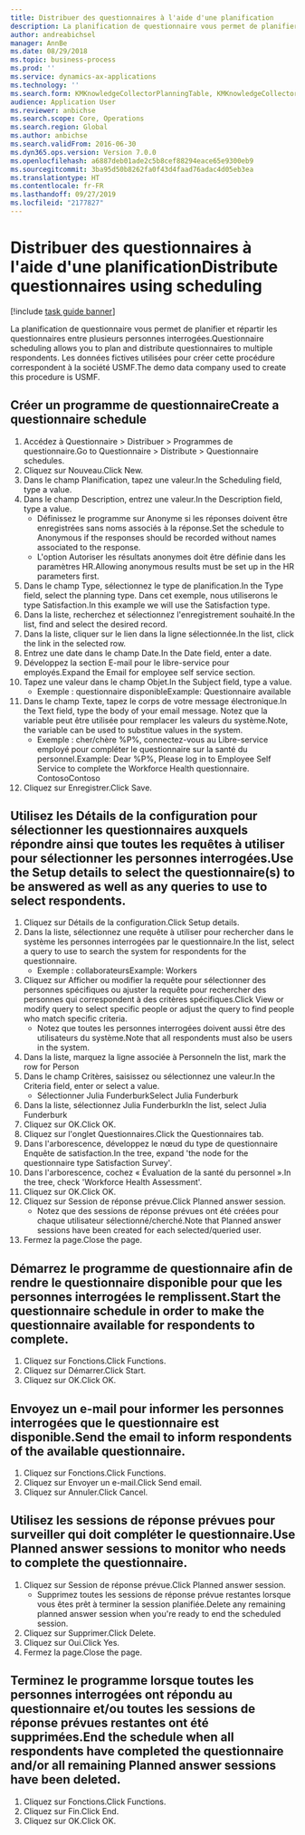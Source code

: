 ```yaml
---
title: Distribuer des questionnaires à l'aide d'une planification
description: La planification de questionnaire vous permet de planifier et répartir les questionnaires entre plusieurs personnes interrogées.
author: andreabichsel
manager: AnnBe
ms.date: 08/29/2018
ms.topic: business-process
ms.prod: ''
ms.service: dynamics-ax-applications
ms.technology: ''
ms.search.form: KMKnowledgeCollectorPlanningTable, KMKnowledgeCollectorPlanningMulti, SysQueryForm, HcmPersonLookup, KMKnowledgeCollectorPlanning
audience: Application User
ms.reviewer: anbichse
ms.search.scope: Core, Operations
ms.search.region: Global
ms.author: anbichse
ms.search.validFrom: 2016-06-30
ms.dyn365.ops.version: Version 7.0.0
ms.openlocfilehash: a6887deb01ade2c5b8cef88294eace65e9300eb9
ms.sourcegitcommit: 3ba95d50b8262fa0f43d4faad76adac4d05eb3ea
ms.translationtype: HT
ms.contentlocale: fr-FR
ms.lasthandoff: 09/27/2019
ms.locfileid: "2177827"
---
```

# <a name="distribute-questionnaires-using-scheduling"></a><span data-ttu-id="5e9fd-103">Distribuer des questionnaires à l'aide d'une planification</span><span class="sxs-lookup"><span data-stu-id="5e9fd-103">Distribute questionnaires using scheduling</span></span>

[!include [task guide banner](../../includes/task-guide-banner.md)]

<span data-ttu-id="5e9fd-104">La planification de questionnaire vous permet de planifier et répartir les questionnaires entre plusieurs personnes interrogées.</span><span class="sxs-lookup"><span data-stu-id="5e9fd-104">Questionnaire scheduling allows you to plan and distribute questionnaires to multiple respondents.</span></span> <span data-ttu-id="5e9fd-105">Les données fictives utilisées pour créer cette procédure correspondent à la société USMF.</span><span class="sxs-lookup"><span data-stu-id="5e9fd-105">The demo data company used to create this procedure is USMF.</span></span>


## <a name="create-a-questionnaire-schedule"></a><span data-ttu-id="5e9fd-106">Créer un programme de questionnaire</span><span class="sxs-lookup"><span data-stu-id="5e9fd-106">Create a questionnaire schedule</span></span>
1. <span data-ttu-id="5e9fd-107">Accédez à Questionnaire > Distribuer > Programmes de questionnaire.</span><span class="sxs-lookup"><span data-stu-id="5e9fd-107">Go to Questionnaire > Distribute > Questionnaire schedules.</span></span>
2. <span data-ttu-id="5e9fd-108">Cliquez sur Nouveau.</span><span class="sxs-lookup"><span data-stu-id="5e9fd-108">Click New.</span></span>
3. <span data-ttu-id="5e9fd-109">Dans le champ Planification, tapez une valeur.</span><span class="sxs-lookup"><span data-stu-id="5e9fd-109">In the Scheduling field, type a value.</span></span>
4. <span data-ttu-id="5e9fd-110">Dans le champ Description, entrez une valeur.</span><span class="sxs-lookup"><span data-stu-id="5e9fd-110">In the Description field, type a value.</span></span>
    * <span data-ttu-id="5e9fd-111">Définissez le programme sur Anonyme si les réponses doivent être enregistrées sans noms associés à la réponse.</span><span class="sxs-lookup"><span data-stu-id="5e9fd-111">Set the schedule to Anonymous if the responses should be recorded without names associated to the response.</span></span>  
    * <span data-ttu-id="5e9fd-112">L'option Autoriser les résultats anonymes doit être définie dans les paramètres HR.</span><span class="sxs-lookup"><span data-stu-id="5e9fd-112">Allowing anonymous results must be set up in the HR parameters first.</span></span>  
5. <span data-ttu-id="5e9fd-113">Dans le champ Type, sélectionnez le type de planification.</span><span class="sxs-lookup"><span data-stu-id="5e9fd-113">In the Type field, select the planning type.</span></span>  <span data-ttu-id="5e9fd-114">Dans cet exemple, nous utiliserons le type Satisfaction.</span><span class="sxs-lookup"><span data-stu-id="5e9fd-114">In this example we will use the Satisfaction type.</span></span>
6. <span data-ttu-id="5e9fd-115">Dans la liste, recherchez et sélectionnez l'enregistrement souhaité.</span><span class="sxs-lookup"><span data-stu-id="5e9fd-115">In the list, find and select the desired record.</span></span>
7. <span data-ttu-id="5e9fd-116">Dans la liste, cliquer sur le lien dans la ligne sélectionnée.</span><span class="sxs-lookup"><span data-stu-id="5e9fd-116">In the list, click the link in the selected row.</span></span>
8. <span data-ttu-id="5e9fd-117">Entrez une date dans le champ Date.</span><span class="sxs-lookup"><span data-stu-id="5e9fd-117">In the Date field, enter a date.</span></span>
9. <span data-ttu-id="5e9fd-118">Développez la section E-mail pour le libre-service pour employés.</span><span class="sxs-lookup"><span data-stu-id="5e9fd-118">Expand the Email for employee self service section.</span></span>
10. <span data-ttu-id="5e9fd-119">Tapez une valeur dans le champ Objet.</span><span class="sxs-lookup"><span data-stu-id="5e9fd-119">In the Subject field, type a value.</span></span>
    * <span data-ttu-id="5e9fd-120">Exemple : questionnaire disponible</span><span class="sxs-lookup"><span data-stu-id="5e9fd-120">Example: Questionnaire available</span></span>  
11. <span data-ttu-id="5e9fd-121">Dans le champ Texte, tapez le corps de votre message électronique.</span><span class="sxs-lookup"><span data-stu-id="5e9fd-121">In the Text field, type the body of your email message.</span></span> <span data-ttu-id="5e9fd-122">Notez que la variable peut être utilisée pour remplacer les valeurs du système.</span><span class="sxs-lookup"><span data-stu-id="5e9fd-122">Note, the variable can be used to substitue values in the system.</span></span>
    * <span data-ttu-id="5e9fd-123">Exemple : cher/chère %P%, connectez-vous au Libre-service employé pour compléter le questionnaire sur la santé du personnel.</span><span class="sxs-lookup"><span data-stu-id="5e9fd-123">Example:   Dear %P%,  Please log in to Employee Self Service to complete the Workforce Health questionnaire.</span></span>  <span data-ttu-id="5e9fd-124">Contoso</span><span class="sxs-lookup"><span data-stu-id="5e9fd-124">Contoso</span></span>  
12. <span data-ttu-id="5e9fd-125">Cliquez sur Enregistrer.</span><span class="sxs-lookup"><span data-stu-id="5e9fd-125">Click Save.</span></span>

## <a name="use-the-setup-details-to-select-the-questionnaires-to-be-answered-as-well-as-any-queries-to-use-to-select-respondents"></a><span data-ttu-id="5e9fd-126">Utilisez les Détails de la configuration pour sélectionner les questionnaires auxquels répondre ainsi que toutes les requêtes à utiliser pour sélectionner les personnes interrogées.</span><span class="sxs-lookup"><span data-stu-id="5e9fd-126">Use the Setup details to select the questionnaire(s) to be answered as well as any queries to use to select respondents.</span></span>
1. <span data-ttu-id="5e9fd-127">Cliquez sur Détails de la configuration.</span><span class="sxs-lookup"><span data-stu-id="5e9fd-127">Click Setup details.</span></span>
2. <span data-ttu-id="5e9fd-128">Dans la liste, sélectionnez une requête à utiliser pour rechercher dans le système les personnes interrogées par le questionnaire.</span><span class="sxs-lookup"><span data-stu-id="5e9fd-128">In the list, select a query to use to search the system for respondents for the questionnaire.</span></span>
    * <span data-ttu-id="5e9fd-129">Exemple : collaborateurs</span><span class="sxs-lookup"><span data-stu-id="5e9fd-129">Example: Workers</span></span>  
3. <span data-ttu-id="5e9fd-130">Cliquez sur Afficher ou modifier la requête pour sélectionner des personnes spécifiques ou ajuster la requête pour rechercher des personnes qui correspondent à des critères spécifiques.</span><span class="sxs-lookup"><span data-stu-id="5e9fd-130">Click View or modify query to select specific people or adjust the query to find people who match specific criteria.</span></span>
    * <span data-ttu-id="5e9fd-131">Notez que toutes les personnes interrogées doivent aussi être des utilisateurs du système.</span><span class="sxs-lookup"><span data-stu-id="5e9fd-131">Note that all respondents must also be users in the system.</span></span>  
4. <span data-ttu-id="5e9fd-132">Dans la liste, marquez la ligne associée à Personne</span><span class="sxs-lookup"><span data-stu-id="5e9fd-132">In the list, mark the row for Person</span></span>
5. <span data-ttu-id="5e9fd-133">Dans le champ Critères, saisissez ou sélectionnez une valeur.</span><span class="sxs-lookup"><span data-stu-id="5e9fd-133">In the Criteria field, enter or select a value.</span></span>
    * <span data-ttu-id="5e9fd-134">Sélectionner Julia Funderburk</span><span class="sxs-lookup"><span data-stu-id="5e9fd-134">Select Julia Funderburk</span></span>  
6. <span data-ttu-id="5e9fd-135">Dans la liste, sélectionnez Julia Funderburk</span><span class="sxs-lookup"><span data-stu-id="5e9fd-135">In the list, select Julia Funderburk</span></span>
7. <span data-ttu-id="5e9fd-136">Cliquez sur OK.</span><span class="sxs-lookup"><span data-stu-id="5e9fd-136">Click OK.</span></span>
8. <span data-ttu-id="5e9fd-137">Cliquez sur l'onglet Questionnaires.</span><span class="sxs-lookup"><span data-stu-id="5e9fd-137">Click the Questionnaires tab.</span></span>
9. <span data-ttu-id="5e9fd-138">Dans l'arborescence, développez le nœud du type de questionnaire Enquête de satisfaction.</span><span class="sxs-lookup"><span data-stu-id="5e9fd-138">In the tree, expand 'the node for the questionnaire type Satisfaction Survey'.</span></span>
10. <span data-ttu-id="5e9fd-139">Dans l'arborescence, cochez « Évaluation de la santé du personnel ».</span><span class="sxs-lookup"><span data-stu-id="5e9fd-139">In the tree, check 'Workforce Health Assessment'.</span></span>
11. <span data-ttu-id="5e9fd-140">Cliquez sur OK.</span><span class="sxs-lookup"><span data-stu-id="5e9fd-140">Click OK.</span></span>
12. <span data-ttu-id="5e9fd-141">Cliquez sur Session de réponse prévue.</span><span class="sxs-lookup"><span data-stu-id="5e9fd-141">Click Planned answer session.</span></span>
    * <span data-ttu-id="5e9fd-142">Notez que des sessions de réponse prévues ont été créées pour chaque utilisateur sélectionné/cherché.</span><span class="sxs-lookup"><span data-stu-id="5e9fd-142">Note that Planned answer sessions have been created for each selected/queried user.</span></span>  
13. <span data-ttu-id="5e9fd-143">Fermez la page.</span><span class="sxs-lookup"><span data-stu-id="5e9fd-143">Close the page.</span></span>

## <a name="start-the-questionnaire-schedule-in-order-to-make-the-questionnaire-available-for-respondents-to-complete"></a><span data-ttu-id="5e9fd-144">Démarrez le programme de questionnaire afin de rendre le questionnaire disponible pour que les personnes interrogées le remplissent.</span><span class="sxs-lookup"><span data-stu-id="5e9fd-144">Start the questionnaire schedule in order to make the questionnaire available for respondents to complete.</span></span>
1. <span data-ttu-id="5e9fd-145">Cliquez sur Fonctions.</span><span class="sxs-lookup"><span data-stu-id="5e9fd-145">Click Functions.</span></span>
2. <span data-ttu-id="5e9fd-146">Cliquez sur Démarrer.</span><span class="sxs-lookup"><span data-stu-id="5e9fd-146">Click Start.</span></span>
3. <span data-ttu-id="5e9fd-147">Cliquez sur OK.</span><span class="sxs-lookup"><span data-stu-id="5e9fd-147">Click OK.</span></span>

## <a name="send-the-email-to-inform-respondents-of-the-available-questionnaire"></a><span data-ttu-id="5e9fd-148">Envoyez un e-mail pour informer les personnes interrogées que le questionnaire est disponible.</span><span class="sxs-lookup"><span data-stu-id="5e9fd-148">Send the email to inform respondents of the available questionnaire.</span></span>
1. <span data-ttu-id="5e9fd-149">Cliquez sur Fonctions.</span><span class="sxs-lookup"><span data-stu-id="5e9fd-149">Click Functions.</span></span>
2. <span data-ttu-id="5e9fd-150">Cliquez sur Envoyer un e-mail.</span><span class="sxs-lookup"><span data-stu-id="5e9fd-150">Click Send email.</span></span>
3. <span data-ttu-id="5e9fd-151">Cliquez sur Annuler.</span><span class="sxs-lookup"><span data-stu-id="5e9fd-151">Click Cancel.</span></span>

## <a name="use-planned-answer-sessions-to-monitor-who-needs-to-complete-the-questionnaire"></a><span data-ttu-id="5e9fd-152">Utilisez les sessions de réponse prévues pour surveiller qui doit compléter le questionnaire.</span><span class="sxs-lookup"><span data-stu-id="5e9fd-152">Use Planned answer sessions to monitor who needs to complete the questionnaire.</span></span>
1. <span data-ttu-id="5e9fd-153">Cliquez sur Session de réponse prévue.</span><span class="sxs-lookup"><span data-stu-id="5e9fd-153">Click Planned answer session.</span></span>
    * <span data-ttu-id="5e9fd-154">Supprimez toutes les sessions de réponse prévue restantes lorsque vous êtes prêt à terminer la session planifiée.</span><span class="sxs-lookup"><span data-stu-id="5e9fd-154">Delete any remaining planned answer session when you're ready to end the scheduled session.</span></span>  
2. <span data-ttu-id="5e9fd-155">Cliquez sur Supprimer.</span><span class="sxs-lookup"><span data-stu-id="5e9fd-155">Click Delete.</span></span>
3. <span data-ttu-id="5e9fd-156">Cliquez sur Oui.</span><span class="sxs-lookup"><span data-stu-id="5e9fd-156">Click Yes.</span></span>
4. <span data-ttu-id="5e9fd-157">Fermez la page.</span><span class="sxs-lookup"><span data-stu-id="5e9fd-157">Close the page.</span></span>

## <a name="end-the-schedule-when-all-respondents-have-completed-the-questionnaire-andor-all-remaining-planned-answer-sessions-have-been-deleted"></a><span data-ttu-id="5e9fd-158">Terminez le programme lorsque toutes les personnes interrogées ont répondu au questionnaire et/ou toutes les sessions de réponse prévues restantes ont été supprimées.</span><span class="sxs-lookup"><span data-stu-id="5e9fd-158">End the schedule when all respondents have completed the questionnaire and/or all remaining Planned answer sessions have been deleted.</span></span>
1. <span data-ttu-id="5e9fd-159">Cliquez sur Fonctions.</span><span class="sxs-lookup"><span data-stu-id="5e9fd-159">Click Functions.</span></span>
2. <span data-ttu-id="5e9fd-160">Cliquez sur Fin.</span><span class="sxs-lookup"><span data-stu-id="5e9fd-160">Click End.</span></span>
3. <span data-ttu-id="5e9fd-161">Cliquez sur OK.</span><span class="sxs-lookup"><span data-stu-id="5e9fd-161">Click OK.</span></span>

